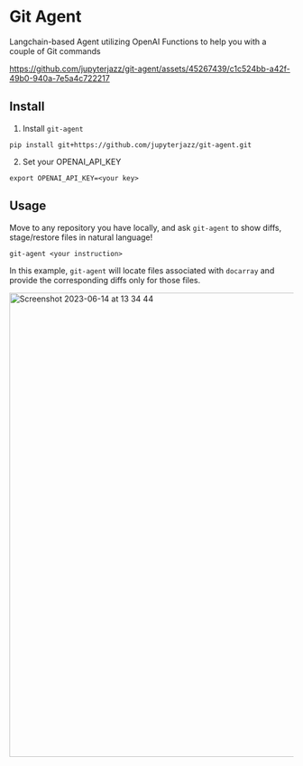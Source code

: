 # Git Agent
Langchain-based Agent utilizing OpenAI Functions to help you with a couple of Git commands



https://github.com/jupyterjazz/git-agent/assets/45267439/c1c524bb-a42f-49b0-940a-7e5a4c722217


## Install

1. Install `git-agent`

```shell
pip install git+https://github.com/jupyterjazz/git-agent.git
```

2. Set your OPENAI_API_KEY

```shell
export OPENAI_API_KEY=<your key>
```

## Usage

Move to any repository you have locally, and ask `git-agent` to show diffs, stage/restore files in natural language!

```shell
git-agent <your instruction>
```

In this example, `git-agent` will locate files associated with `docarray` and provide the corresponding diffs only for those files.

<img width="823" alt="Screenshot 2023-06-14 at 13 34 44" src="https://github.com/jupyterjazz/git-agent/assets/45267439/6c9c662b-f03a-442f-a2d4-19e43604be65">


